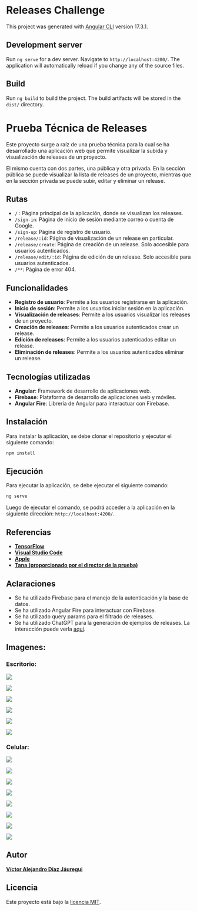 # Releases Challenge

This project was generated with [Angular CLI](https://github.com/angular/angular-cli) version 17.3.1.

## Development server

Run `ng serve` for a dev server. Navigate to `http://localhost:4200/`. The application will automatically reload if you change any of the source files.

## Build

Run `ng build` to build the project. The build artifacts will be stored in the `dist/` directory.

# Prueba Técnica de Releases

Este proyecto surge a raíz de una prueba técnica para la cual se ha desarrollado una aplicación web que permite visualizar la subida y visualización de releases de un proyecto.

El mismo cuenta con dos partes, una pública y otra privada.
En la sección pública se puede visualizar la lista de releases de un proyecto, mientras que en la sección privada se puede subir, editar y eliminar un release.

## Rutas

- `/` : Página principal de la aplicación, donde se visualizan los releases.
- `/sign-in`: Página de inicio de sesión mediante correo o cuenta de Google.
- `/sign-up`: Página de registro de usuario.
- `/release/:id`: Página de visualización de un release en particular.
- `/release/create`: Página de creación de un release. Solo accesible para usuarios autenticados.
- `/release/edit/:id`: Página de edición de un release. Solo accesible para usuarios autenticados.
- `/**`: Página de error 404.

## Funcionalidades

- **Registro de usuario**: Permite a los usuarios registrarse en la aplicación.
- **Inicio de sesión**: Permite a los usuarios iniciar sesión en la aplicación.
- **Visualización de releases**: Permite a los usuarios visualizar los releases de un proyecto.
- **Creación de releases**: Permite a los usuarios autenticados crear un release.
- **Edición de releases**: Permite a los usuarios autenticados editar un release.
- **Eliminación de releases**: Permite a los usuarios autenticados eliminar un release.

## Tecnologías utilizadas

- **Angular**: Framework de desarrollo de aplicaciones web.
- **Firebase**: Plataforma de desarrollo de aplicaciones web y móviles.
- **Angular Fire**: Librería de Angular para interactuar con Firebase.

## Instalación

Para instalar la aplicación, se debe clonar el repositorio y ejecutar el siguiente comando:

```bash
npm install
```

## Ejecución

Para ejecutar la aplicación, se debe ejecutar el siguiente comando:

```bash
ng serve
```

Luego de ejecutar el comando, se podrá acceder a la aplicación en la siguiente dirección: `http://localhost:4200/`.

## Referencias

- **[TensorFlow](https://github.com/tensorflow/tensorflow/releases)**
- **[Visual Studio Code](https://code.visualstudio.com/updates/v1_86)**
- **[Apple](https://support.apple.com/en-us/HT201222)**
- **[Tana (proporcionado por el director de la prueba)](https://tana.inc/releases)**

## Aclaraciones

- Se ha utilizado Firebase para el manejo de la autenticación y la base de datos.
- Se ha utilizado Angular Fire para interactuar con Firebase.
- Se ha utilizado query params para el filtrado de releases.
- Se ha utilizado ChatGPT para la generación de ejemplos de releases. La interacción puede verla [aquí](https://chat.openai.com/share/494cd80f-3acd-4c6f-a609-dcc3c8cd19fc).

## Imagenes:

### Escritorio:

![](https://i.ibb.co/m8hf2Qc/Captura-desde-2024-04-01-02-06-46.png)

![](https://i.ibb.co/qmZMfbT/Captura-desde-2024-04-01-02-06-38.png)

![](https://i.ibb.co/mRxQbgF/Captura-desde-2024-04-01-02-05-17.png)

![](https://i.ibb.co/vJMNY2R/Captura-desde-2024-04-01-02-06-08.png)

![](https://i.ibb.co/d04TTbd/Captura-desde-2024-04-01-02-07-14.png)

![](https://i.ibb.co/41wvt82/Captura-desde-2024-04-01-02-07-44.png)

### Celular:

![](https://i.ibb.co/bm1Qnrk/Whats-App-Image-2024-04-01-at-2-29-04-AM.jpg)

![](https://i.ibb.co/XsKs5K9/Whats-App-Image-2024-04-01-at-2-29-04-AM-1.jpg)

![](https://i.ibb.co/Bg3G5Wk/Whats-App-Image-2024-04-01-at-2-29-04-AM-2.jpg)

![](https://i.ibb.co/BztjNwH/Whats-App-Image-2024-04-01-at-2-29-04-AM-3.jpg)

![](https://i.ibb.co/xYqhJPw/Whats-App-Image-2024-04-01-at-2-29-05-AM.jpg)

![](https://i.ibb.co/K7MrV2Q/Whats-App-Image-2024-04-01-at-2-29-05-AM-1.jpg)

![](https://i.ibb.co/SsssSwJ/Whats-App-Image-2024-04-01-at-2-31-08-AM.jpg)

![](https://i.ibb.co/72ShzSs/Whats-App-Image-2024-04-01-at-2-36-29-AM.jpg)

## Autor

**[Víctor Alejandro Díaz Jáuregui](https://github.com/aledjv22)**

## Licencia

Este proyecto está bajo la [licencia MIT](./LICENSE).
